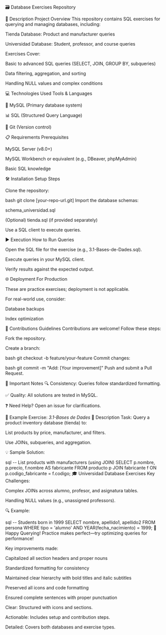 🗃️ Database Exercises Repository


📄 Description
Project Overview
This repository contains SQL exercises for querying and managing databases, including:

Tienda Database: Product and manufacturer queries

Universidad Database: Student, professor, and course queries

Exercises Cover:

Basic to advanced SQL queries (SELECT, JOIN, GROUP BY, subqueries)

Data filtering, aggregation, and sorting

Handling NULL values and complex conditions

💻 Technologies Used
Tools & Languages

🐬 MySQL (Primary database system)

📊 SQL (Structured Query Language)

🔄 Git (Version control)

📋 Requirements
Prerequisites

MySQL Server (v8.0+)

MySQL Workbench or equivalent (e.g., DBeaver, phpMyAdmin)

Basic SQL knowledge

🛠️ Installation
Setup Steps

Clone the repository:

bash
git clone [your-repo-url.git]
Import the database schemas:

schema_universidad.sql

(Optional) tienda.sql (if provided separately)

Use a SQL client to execute queries.

▶️ Execution
How to Run Queries

Open the SQL file for the exercise (e.g., 3.1-Bases-de-Dades.sql).

Execute queries in your MySQL client.

Verify results against the expected output.

🌐 Deployment
For Production

These are practice exercises; deployment is not applicable.

For real-world use, consider:

Database backups

Index optimization

🤝 Contributions
Guidelines
Contributions are welcome! Follow these steps:

Fork the repository.

Create a branch:

bash
git checkout -b feature/your-feature
Commit changes:

bash
git commit -m "Add: [Your improvement]"
Push and submit a Pull Request.

📌 Important Notes
🔍 Consistency: Queries follow standardized formatting.

✅ Quality: All solutions are tested in MySQL.

❓ Need Help? Open an issue for clarifications.

📂 Example Exercise: *3.1-Bases de Dades*
📄 Description
Task: Query a product inventory database (tienda) to:

List products by price, manufacturer, and filters.

Use JOINs, subqueries, and aggregation.

💡 Sample Solution:

sql
-- List products with manufacturers (using JOIN)
SELECT p.nombre, p.precio, f.nombre AS fabricante
FROM producto p
JOIN fabricante f ON p.codigo_fabricante = f.codigo;
🎓 Universidad Database Exercises
Key Challenges:

Complex JOINs across alumno, profesor, and asignatura tables.

Handling NULL values (e.g., unassigned professors).

🔍 Example:

sql
-- Students born in 1999
SELECT nombre, apellido1, apellido2
FROM persona
WHERE tipo = 'alumno' AND YEAR(fecha_nacimiento) = 1999;
🚀 Happy Querying!
Practice makes perfect—try optimizing queries for performance!

Key improvements made:

Capitalized all section headers and proper nouns

Standardized formatting for consistency

Maintained clear hierarchy with bold titles and italic subtitles

Preserved all icons and code formatting

Ensured complete sentences with proper punctuation












Clear: Structured with icons and sections.

Actionable: Includes setup and contribution steps.

Detailed: Covers both databases and exercise types.
